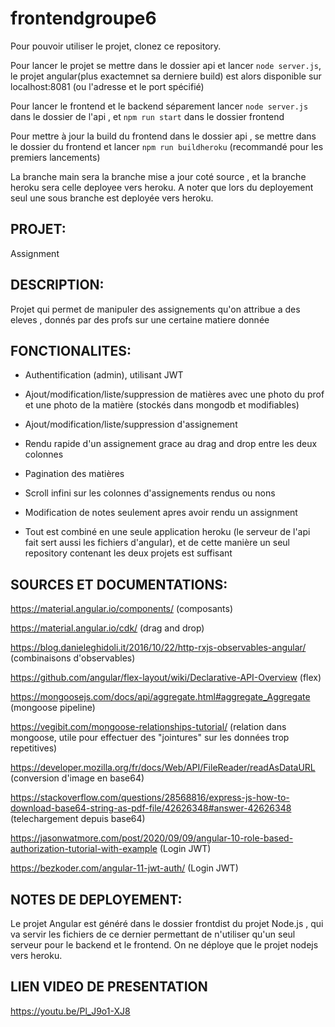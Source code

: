 
# frontendgroupe6

  

Pour pouvoir utiliser le projet, clonez ce repository.

  

Pour lancer le projet se mettre dans le dossier api et lancer `node server.js`, le projet angular(plus exactemnet sa derniere build) est alors disponible sur localhost:8081 (ou l'adresse et le port spécifié)

  

Pour lancer le frontend et le backend séparement lancer `node server.js` dans le dossier de l'api , et `npm run start` dans le dossier frontend

Pour mettre à jour la build du frontend dans le dossier api , se mettre dans le dossier du frontend et lancer `npm run buildheroku` (recommandé pour les premiers lancements)

  

La branche main sera la branche mise a jour coté source , et la branche heroku sera celle deployee vers heroku. A noter que lors du deployement seul une sous branche est deployée vers heroku.

  

## PROJET:  
Assignment

  

## DESCRIPTION:

Projet qui permet de manipuler des assignements qu'on attribue a des eleves , donnés par des profs sur une certaine matiere donnée

  

## FONCTIONALITES:

 - Authentification (admin), utilisant JWT

 - Ajout/modification/liste/suppression de matières avec une photo du prof et une photo de la matière (stockés dans mongodb et modifiables)
   
 - Ajout/modification/liste/suppression d'assignement

  
 - Rendu rapide d'un assignement grace au drag and drop entre les deux colonnes
   

 - Pagination des matières


 - Scroll infini sur les colonnes d'assignements rendus ou nons


 - Modification de notes seulement apres avoir rendu un assignment
   

 - Tout est combiné en une seule application heroku (le serveur de l'api fait sert aussi les fichiers d'angular), et de cette manière un seul repository contenant les deux projets est suffisant

  
  

## SOURCES ET DOCUMENTATIONS:

https://material.angular.io/components/ (composants)

https://material.angular.io/cdk/ (drag and drop)

https://blog.danieleghidoli.it/2016/10/22/http-rxjs-observables-angular/ (combinaisons d'observables)

https://github.com/angular/flex-layout/wiki/Declarative-API-Overview (flex)

https://mongoosejs.com/docs/api/aggregate.html#aggregate_Aggregate (mongoose pipeline)

https://vegibit.com/mongoose-relationships-tutorial/ (relation dans mongoose, utile pour effectuer des "jointures" sur les données trop repetitives)

https://developer.mozilla.org/fr/docs/Web/API/FileReader/readAsDataURL (conversion d'image en base64)

https://stackoverflow.com/questions/28568816/express-js-how-to-download-base64-string-as-pdf-file/42626348#answer-42626348 (telechargement depuis base64)

https://jasonwatmore.com/post/2020/09/09/angular-10-role-based-authorization-tutorial-with-example (Login JWT)

https://bezkoder.com/angular-11-jwt-auth/ (Login JWT)

## NOTES DE DEPLOYEMENT:

Le projet Angular est généré dans le dossier frontdist du projet Node.js , qui va servir les fichiers de ce dernier permettant de n'utiliser qu'un seul serveur pour le backend et le frontend. On ne déploye que le projet nodejs vers heroku.

## LIEN VIDEO DE PRESENTATION
https://youtu.be/Pl_J9o1-XJ8
